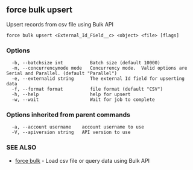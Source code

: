 ## force bulk upsert

Upsert records from csv file using Bulk API

```
force bulk upsert <External_Id_Field__c> <object> <file> [flags]
```

### Options

```
  -b, --batchsize int          Batch size (default 10000)
  -m, --concurrencymode mode   Concurrency mode.  Valid options are Serial and Parallel. (default "Parallel")
  -e, --externalid string      The external Id field for upserting data
  -f, --format format          file format (default "CSV")
  -h, --help                   help for upsert
  -w, --wait                   Wait for job to complete
```

### Options inherited from parent commands

```
  -a, --account username    account username to use
  -V, --apiversion string   API version to use
```

### SEE ALSO

* [force bulk](force_bulk.md)	 - Load csv file or query data using Bulk API


